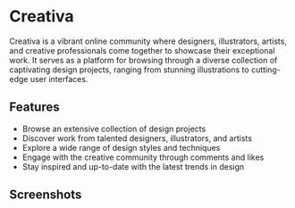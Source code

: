 # Creativa

Creativa is a vibrant online community where designers, illustrators, artists, and creative professionals come together to showcase their exceptional work. It serves as a platform for browsing through a diverse collection of captivating design projects, ranging from stunning illustrations to cutting-edge user interfaces.

## Features

- Browse an extensive collection of design projects
- Discover work from talented designers, illustrators, and artists
- Explore a wide range of design styles and techniques
- Engage with the creative community through comments and likes
- Stay inspired and up-to-date with the latest trends in design

## Screenshots

